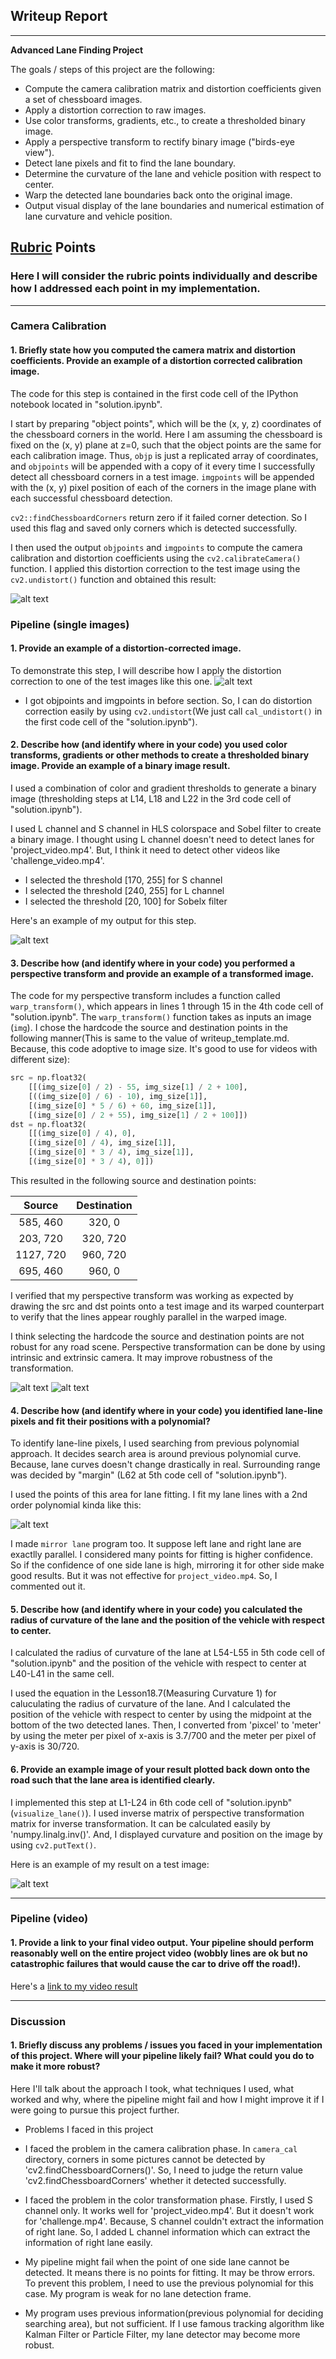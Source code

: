 ## Writeup Report

---

**Advanced Lane Finding Project**

The goals / steps of this project are the following:

* Compute the camera calibration matrix and distortion coefficients given a set of chessboard images.
* Apply a distortion correction to raw images.
* Use color transforms, gradients, etc., to create a thresholded binary image.
* Apply a perspective transform to rectify binary image ("birds-eye view").
* Detect lane pixels and fit to find the lane boundary.
* Determine the curvature of the lane and vehicle position with respect to center.
* Warp the detected lane boundaries back onto the original image.
* Output visual display of the lane boundaries and numerical estimation of lane curvature and vehicle position.

[//]: # (Image References)

[image1]: ./imgs/distort.png "Undistorted"
[image2]: ./imgs/distort_road.png "Road Transformed"
[image3]: ./imgs/pipeline.png "Binary Example"
[image4]: ./imgs/warp_rgb.png "Warp Example"
[image5]: ./imgs/warp_bin.png "Warp bin Example"
[image6]: ./imgs/fitting.png "Fit Visual"
[image7]: ./imgs/visualize.jpg "Output"
[video1]: ./project_video.mp4 "Video"

## [Rubric](https://review.udacity.com/#!/rubrics/571/view) Points

### Here I will consider the rubric points individually and describe how I addressed each point in my implementation.  

---

### Camera Calibration

#### 1. Briefly state how you computed the camera matrix and distortion coefficients. Provide an example of a distortion corrected calibration image.

The code for this step is contained in the first code cell of the IPython notebook located in "solution.ipynb".  

I start by preparing "object points", which will be the (x, y, z) coordinates of the chessboard corners in the world. Here I am assuming the chessboard is fixed on the (x, y) plane at z=0, such that the object points are the same for each calibration image.  Thus, `objp` is just a replicated array of coordinates, and `objpoints` will be appended with a copy of it every time I successfully detect all chessboard corners in a test image.  `imgpoints` will be appended with the (x, y) pixel position of each of the corners in the image plane with each successful chessboard detection.  

`cv2::findChessboardCorners` return zero if it failed corner detection. So I used this flag and saved only corners which is detected successfully.

I then used the output `objpoints` and `imgpoints` to compute the camera calibration and distortion coefficients using the `cv2.calibrateCamera()` function.  I applied this distortion correction to the test image using the `cv2.undistort()` function and obtained this result: 

![alt text][image1]

### Pipeline (single images)

#### 1. Provide an example of a distortion-corrected image.

To demonstrate this step, I will describe how I apply the distortion correction to one of the test images like this one.
![alt text][image2]

* I got objpoints and imgpoints in before section. So, I can do distortion correction easily by using `cv2.undistort`(We just call `cal_undistort()` in the first code cell of the "solution.ipynb").


#### 2. Describe how (and identify where in your code) you used color transforms, gradients or other methods to create a thresholded binary image.  Provide an example of a binary image result.

I used a combination of color and gradient thresholds to generate a binary image (thresholding steps at L14, L18 and L22 in the 3rd code cell of "solution.ipynb").

I used L channel and S channel in HLS colorspace and Sobel filter to create a binary image.
I thought using L channel doesn't need to detect lanes for 'project_video.mp4'. But, I think it need to detect other videos like 'challenge_video.mp4'.

* I selected the threshold [170, 255] for S channel
* I selected the threshold [240, 255] for L channel
* I selected the threshold [20, 100] for Sobelx filter

Here's an example of my output for this step.  

![alt text][image3]

#### 3. Describe how (and identify where in your code) you performed a perspective transform and provide an example of a transformed image.

The code for my perspective transform includes a function called `warp_transform()`, which appears in lines 1 through 15 in the 4th code cell of "solution.ipynb".  The `warp_transform()` function takes as inputs an image (`img`). I chose the hardcode the source and destination points in the following manner(This is same to the value of writeup_template.md. Because, this code adoptive to image size. It's good to use for videos with different size):

```python
src = np.float32(
    [[(img_size[0] / 2) - 55, img_size[1] / 2 + 100],
    [((img_size[0] / 6) - 10), img_size[1]],
    [(img_size[0] * 5 / 6) + 60, img_size[1]],
    [(img_size[0] / 2 + 55), img_size[1] / 2 + 100]])
dst = np.float32(
    [[(img_size[0] / 4), 0],
    [(img_size[0] / 4), img_size[1]],
    [(img_size[0] * 3 / 4), img_size[1]],
    [(img_size[0] * 3 / 4), 0]])
```

This resulted in the following source and destination points:

| Source        | Destination   | 
|:-------------:|:-------------:| 
| 585, 460      | 320, 0        | 
| 203, 720      | 320, 720      |
| 1127, 720     | 960, 720      |
| 695, 460      | 960, 0        |

I verified that my perspective transform was working as expected by drawing the src and dst points onto a test image and its warped counterpart to verify that the lines appear roughly parallel in the warped image.

I think selecting the hardcode the source and destination points are not robust for any road scene. Perspective transformation can be done by using intrinsic and extrinsic camera. It may improve robustness of the transformation.


![alt text][image4]
![alt text][image5]

#### 4. Describe how (and identify where in your code) you identified lane-line pixels and fit their positions with a polynomial?

To identify lane-line pixels, I used searching from previous polynomial approach. It decides search area is around previous polynomial curve. Because, lane curves doesn't change drastically in real. Surrounding range was decided by "margin" (L62 at 5th code cell of "solution.ipynb").

I used the points of this area for lane fitting.
I fit my lane lines with a 2nd order polynomial kinda like this:

![alt text][image6]

I made `mirror lane` program too. It suppose left lane and right lane are exactlly parallel. I considered many points for fitting is higher confidence. So if the confidence of one side lane is high, mirroring it for other side make good results. But it was not effective for `project_video.mp4`. So, I commented out it.

#### 5. Describe how (and identify where in your code) you calculated the radius of curvature of the lane and the position of the vehicle with respect to center.

I calculated the radius of curvature of the lane at L54-L55 in 5th code cell of "solution.ipynb" and the position of the vehicle with respect to center at L40-L41 in the same cell.

I used the equation in the Lesson18.7(Measuring Curvature 1) for caluculating the radius of curvature of the lane. And I calculated the position of the vehicle with respect to center by using the midpoint at the bottom of the two detected lanes. Then, I converted from 'pixcel' to 'meter' by using the meter per pixel of x-axis is 3.7/700 and the meter per pixel of y-axis is 30/720.

#### 6. Provide an example image of your result plotted back down onto the road such that the lane area is identified clearly.

I implemented this step at L1-L24 in 6th code cell of "solution.ipynb"(`visualize_lane()`). 
I used inverse matrix of perspective transformation matrix for inverse transformation. It can be calculated easily by 'numpy.linalg.inv()'.
And, I displayed curvature and position on the image by using `cv2.putText()`.

Here is an example of my result on a test image:

![alt text][image7]

---

### Pipeline (video)

#### 1. Provide a link to your final video output.  Your pipeline should perform reasonably well on the entire project video (wobbly lines are ok but no catastrophic failures that would cause the car to drive off the road!).

Here's a [link to my video result](./project_video.mp4)

---

### Discussion

#### 1. Briefly discuss any problems / issues you faced in your implementation of this project.  Where will your pipeline likely fail?  What could you do to make it more robust?

Here I'll talk about the approach I took, what techniques I used, what worked and why, where the pipeline might fail and how I might improve it if I were going to pursue this project further.  

* Problems I faced in this project
 * I faced the problem in the camera calibration phase. In `camera_cal` directory, corners in some pictures cannot be detected by 'cv2.findChessboardCorners()'. So, I need to judge the return value 'cv2.findChessboardCorners' whether it detected successfully.
 * I faced the problem in the color transformation phase. Firstly, I used S channel only. It works well for 'project_video.mp4'. But it doesn't work for 'challenge.mp4'. Because, S channel couldn't extract the information of right lane. So, I added L channel information which can extract the information of right lane easily.

* My pipeline might fail when the point of one side lane cannot be detected. It means there is no points for fitting. It may be throw errors. To prevent this problem, I need to use the previous polynomial for this case. My program is weak for no lane detection frame.
* My program uses previous information(previous polynomial for deciding searching area), but not sufficient. If I use famous tracking algorithm like Kalman Filter or Particle Filter, my lane detector may become more robust.
